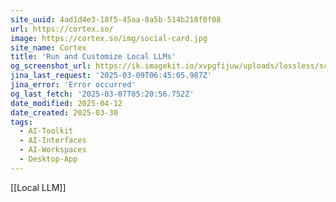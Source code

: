 ```yaml
---
site_uuid: 4ad1d4e3-18f5-45aa-8a5b-514b218f0f08
url: https://cortex.so/
image: https://cortex.so/img/social-card.jpg
site_name: Cortex
title: 'Run and Customize Local LLMs'
og_screenshot_url: https://ik.imagekit.io/xvpgfijuw/uploads/lossless/screenshots/20250528_Cortex_og_screenshot.jpeg
jina_last_request: '2025-03-09T06:45:05.987Z'
jina_error: 'Error occurred'
og_last_fetch: '2025-03-07T05:20:56.752Z'
date_modified: 2025-04-12
date_created: 2025-03-30
tags:
  - AI-Toolkit
  - AI-Interfaces
  - AI-Workspaces
  - Desktop-App
---
```


[[Local LLM]]
